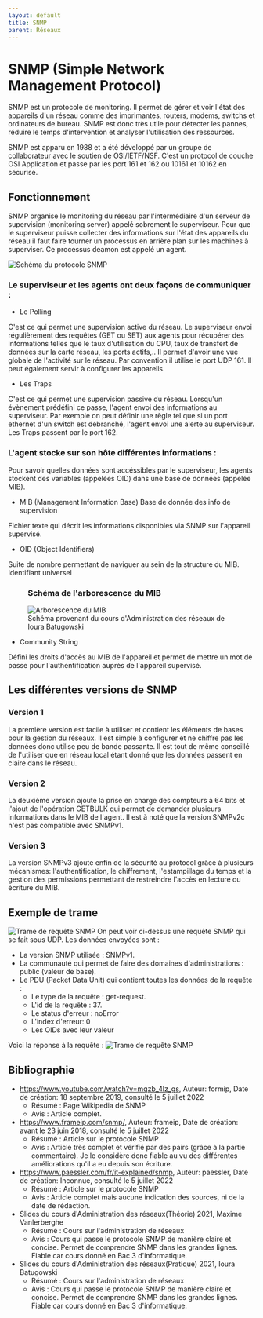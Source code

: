 ```yaml
---
layout: default
title: SNMP
parent: Réseaux
---
```


# SNMP (Simple Network Management Protocol)

SNMP est un protocole de monitoring. Il permet de gérer et voir l'état des appareils d'un réseau comme des imprimantes, routers, modems, switchs et ordinateurs de bureau. SNMP est donc très utile pour détecter les pannes, réduire le temps d'intervention et analyser l'utilisation des ressources.

SNMP est apparu en 1988 et a été développé par un groupe de collaborateur avec le soutien de OSI/IETF/NSF. C'est un protocol de couche OSI Application et passe par les port 161 et 162 ou 10161 et 10162 en sécurisé.


## Fonctionnement

SNMP organise le monitoring du réseau par l'intermédiaire d'un serveur de supervision (monitoring server) appelé sobrement le superviseur. Pour que le superviseur puisse collecter des informations sur l'état des appareils du réseau il faut faire tourner un processus en arrière plan sur les machines à superviser. Ce processus deamon est appelé un agent.

![Schéma du protocole SNMP](../Assets/Images/SNMP_schema.png "Schéma du protocole SNMP")

### Le superviseur et les agents ont deux façons de communiquer :

* Le Polling

C'est ce qui permet une supervision active du réseau. Le superviseur envoi régulièrement des requêtes (GET ou SET) aux agents pour récupérer des informations telles que le taux d'utilisation du CPU, taux de transfert de données sur la carte réseau, les ports actifs,.. Il permet d'avoir une vue globale de l'activité sur le réseau. Par convention il utilise le port UDP 161. Il peut également servir à configurer les appareils.

* Les Traps

C'est ce qui permet une supervision passive du réseau. Lorsqu'un évènement prédéfini ce passe, l'agent envoi des informations au superviseur. Par exemple on peut définir une règle tel que si un port ethernet d'un switch est débranché, l'agent envoi une alerte au superviseur. Les Traps passent par le port 162.


### L'agent stocke sur son hôte différentes informations :
Pour savoir quelles données sont accéssibles par le superviseur, les agents stockent des variables (appelées OID) dans une base de données (appelée MIB).

* MIB (Management Information Base) Base de donnée des info de supervision

Fichier texte qui décrit les informations disponibles via SNMP sur l'appareil supervisé.

* OID (Object Identifiers)

Suite de nombre permettant de naviguer au sein de la structure du MIB. Identifiant universel

<figure>
<h3>Schéma de l'arborescence du MIB</h3>
<img src="../Assets/Images/SNMP_MIB_OID.png" alt="Arborescence du MIB">
<figcaption>Schéma provenant du cours d'Administration des réseaux de Ioura Batugowski</figcaption></figure>

* Community String

Défini les droits d'accès au MIB de l'appareil et permet de mettre un mot de passe pour l'authentification auprès de l'appareil supervisé.

## Les différentes versions de SNMP

### Version 1
La première version est facile à utiliser et contient les éléments de bases pour la gestion du réseaux. Il est simple à configurer et ne chiffre pas les données donc utilise peu de bande passante. Il est tout de même conseillé de l'utiliser que en réseau local étant donné que les données passent en claire dans le réseau.

### Version 2
La deuxième version ajoute la prise en charge des compteurs à 64 bits et l'ajout de l'opération GETBULK qui permet de demander plusieurs informations dans le MIB de l'agent. Il est à noté que la version SNMPv2c n'est pas compatible avec SNMPv1.

### Version 3
La version SNMPv3 ajoute enfin de la sécurité au protocol grâce à plusieurs mécanismes: l'authentification, le chiffrement, l'estampillage du temps et la gestion des permissions permettant de restreindre l'accès en lecture ou écriture du MIB.

## Exemple de trame
![Trame de requête SNMP](../Assets/Images/SNMP_trame_request.png "Trame de requête SNMP")
On peut voir ci-dessus une requête SNMP qui se fait sous UDP. Les données envoyées sont :
* La version SNMP utilisée : SNMPv1.
* La communauté qui permet de faire des domaines d'administrations : public (valeur de base).
* Le PDU (Packet Data Unit) qui contient toutes les données de la requête :
  * Le type de la requête : get-request.
  * L'id de la requête : 37.
  * Le status d'erreur : noError
  * L'index d'erreur: 0
  * Les OIDs avec leur valeur

Voici la réponse à la requête :
![Trame de requête SNMP](../Assets/Images/SNMP_trame_response.png "Trame de requête SNMP")



## Bibliographie

* https://www.youtube.com/watch?v=mqzb_4lz_gs, Auteur: formip, Date de création: 18 septembre 2019, consulté le 5 juillet 2022
  * Résumé : Page Wikipedia de SNMP
  * Avis : Article complet.
* https://www.frameip.com/snmp/, Auteur: frameip, Date de création: avant le 23 juin 2018, consulté le 5 juillet 2022
  * Résumé : Article sur le protocole SNMP
  * Avis : Article très complet et vérifié par des pairs (grâce à la partie commentaire). Je le considère donc fiable au vu des différentes améliorations qu'il a eu depuis son écriture.
* https://www.paessler.com/fr/it-explained/snmp, Auteur: paessler, Date de création: Inconnue, consulté le 5 juillet 2022
  * Résumé : Article sur le protocole SNMP
  * Avis : Article complet mais aucune indication des sources, ni de la date de rédaction.
* Slides du cours d'Administration des réseaux(Théorie) 2021, Maxime Vanlerberghe
  * Résumé : Cours sur l'administration de réseaux
  * Avis : Cours qui passe le protocole SNMP de manière claire et concise. Permet de comprendre SNMP dans les grandes lignes. Fiable car cours donné en Bac 3 d'informatique.
* Slides du cours d'Administration des réseaux(Pratique) 2021, Ioura Batugowski
  * Résumé : Cours sur l'administration de réseaux
  * Avis : Cours qui passe le protocole SNMP de manière claire et concise. Permet de comprendre SNMP dans les grandes lignes. Fiable car cours donné en Bac 3 d'informatique.